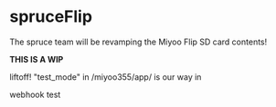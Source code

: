# spruceFlip
The spruce team will be revamping the Miyoo Flip SD card contents!

**THIS IS A WIP**


liftoff! "test_mode" in /miyoo355/app/ is our way in


webhook test
